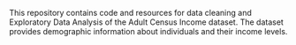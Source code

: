 This repository contains code and resources for data cleaning and Exploratory Data Analysis of the Adult Census Income dataset. The dataset provides demographic information about individuals and their income levels.
